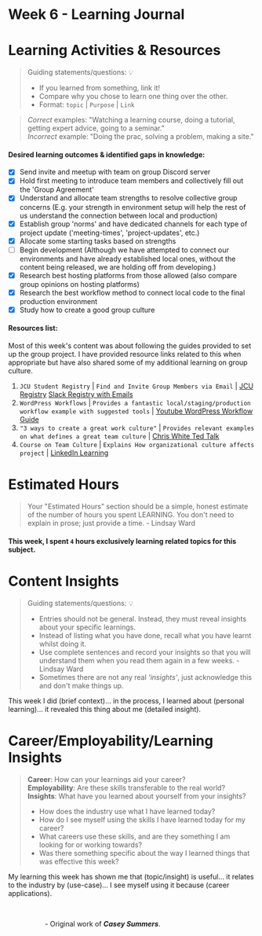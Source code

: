 # Week 6 - Learning Journal

# Learning Activities & Resources
> Guiding statements/questions: :bulb:
> - If you learned from something, link it!
> - Compare why you chose to learn one thing over the other.
> - Format: `topic` | `Purpose` | `Link` <br>

> *Correct* examples: "Watching a learning course, doing a tutorial, getting expert advice, going to a seminar." <br>
> *Incorrect* example: "Doing the prac, solving a problem, making a site."

#### Desired learning outcomes & identified gaps in knowledge: 
- [x] Send invite and meetup with team on group Discord server
- [x] Hold first meeting to introduce team members and collectively fill out the 'Group Agreement' 
- [x] Understand and allocate team strengths to resolve collective group concerns (E.g. your strength in environment setup will help the rest of us understand the connection between local and production)
- [x] Establish group 'norms' and have dedicated channels for each type of project update ('meeting-times', 'project-updates', etc.)
- [x] Allocate some starting tasks based on strengths
- [ ] Begin development (Although we have attempted to connect our environments and have already established local ones, without the content being released, we are holding off from developing.)
- [x] Research best hosting platforms from those allowed (also compare group opinions on hosting platforms)
- [x] Research the best workflow method to connect local code to the final production environment
- [x] Study how to create a good group culture

#### Resources list:
Most of this week's content was about following the guides provided to set up the group project. I have provided resource links related to this when appropriate but have also shared some of my additional learning on group culture.
1. `JCU Student Registry` | `Find and Invite Group Members via Email` | [JCU Registry](https://learn.jcu.edu.au/ultra/courses/_184793_1/outline/roster) [Slack Registry with Emails](https://app.slack.com/client/T0C3E7EP2/C0K0UUFN2)
2. `WordPress Workflows` | `Provides a fantastic local/staging/production workflow example with suggested tools` | [Youtube WordPress Workflow Guide](https://www.youtube.com/watch?v=BrwdgJ0aGsA)
3. `"3 ways to create a great work culture"` | `Provides relevant examples on what defines a great team culture` | [Chris White Ted Talk](https://www.youtube.com/watch?v=2y8SA6cLUys)
4. `Course on Team Culture` | `Explains How organizational culture affects project` | [LinkedIn Learning](https://www.linkedin.com/learning/project-management-foundations-15528659/how-organizational-culture-affects-projects?resume=false&u=2223545)

# Estimated Hours
> Your "Estimated Hours" section should be a simple, honest estimate of the number of hours you spent LEARNING. You don't need to explain in prose; just provide a time. - Lindsay Ward
#### This week, I spent `4` hours exclusively learning related topics for this subject.

# Content Insights
> Guiding statements/questions: :bulb:
> - Entries should not be general. Instead, they must reveal insights about your specific learnings.
> - Instead of listing what you have done, recall what you have learnt whilst doing it.
> - Use complete sentences and record your insights so that you will understand them when you read them again in a few weeks. - Lindsay Ward
> - Sometimes there are not any real *'insights'*, just acknowledge this and don't make things up.

This week I did (brief context)... in the process, I learned about (personal learning)... it revealed this thing about me (detailed insight).

# Career/Employability/Learning Insights
>**Career**: How can your learnings aid your career? <br>
>**Employability**: Are these skills transferable to the real world? <br>
>**Insights**: What have you learned about yourself from your insights? <br>
> - How does the industry use what I have learned today?
> - How do I see myself using the skills I have learned today for my career?
> - What careers use these skills, and are they something I am looking for or working towards?
> - Was there something specific about the way I learned things that was effective this week?

My learning this week has shown me that (topic/insight) is useful... it relates to the industry by (use-case)... I see myself using it because (career applications).

<br>

&nbsp;&nbsp;&nbsp;&nbsp;&nbsp;&nbsp;&nbsp;&nbsp;&nbsp;&nbsp;&nbsp;&nbsp;&nbsp;&nbsp;&nbsp;&nbsp;&nbsp;&nbsp;&nbsp;- Original work of ***Casey Summers***.
